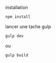 installation
```sh
npm install
```

lancer une tache gulp
```sh
gulp dev
```
ou

```sh
gulp build
```
